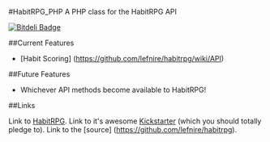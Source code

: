 #HabitRPG_PHP
A PHP class for the HabitRPG API

[![Bitdeli Badge](https://d2weczhvl823v0.cloudfront.net/ruddfawcett/HabitRPG_PHP/trend.png)](https://bitdeli.com/free "Bitdeli Badge")

##Current Features

- [Habit Scoring] (https://github.com/lefnire/habitrpg/wiki/API)

##Future Features

- Whichever API methods become available to HabitRPG!

##Links

Link to [HabitRPG](https://habitrpg.com).  Link to it's awesome [Kickstarter](https://www.kickstarter.com/projects/lefnire/habitrpg-mobile) (which you should totally pledge to).  Link to the [source] (https://github.com/lefnire/habitrpg).
